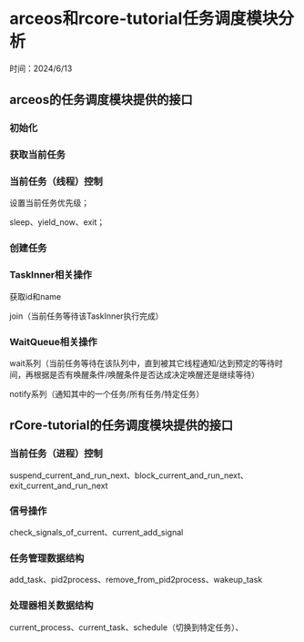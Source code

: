 ﻿# arceos和rcore-tutorial任务调度模块分析

时间：2024/6/13

## arceos的任务调度模块提供的接口

### 初始化

### 获取当前任务

### 当前任务（线程）控制

设置当前任务优先级；

sleep、yield_now、exit；

### 创建任务

### TaskInner相关操作

获取id和name

join（当前任务等待该TaskInner执行完成）

### WaitQueue相关操作

wait系列（当前任务等待在该队列中，直到被其它线程通知/达到预定的等待时间，再根据是否有唤醒条件/唤醒条件是否达成决定唤醒还是继续等待）

notify系列（通知其中的一个任务/所有任务/特定任务）

## rCore-tutorial的任务调度模块提供的接口

### 当前任务（进程）控制

suspend_current_and_run_next、block_current_and_run_next、exit_current_and_run_next

### 信号操作

check_signals_of_current、current_add_signal

### 任务管理数据结构

add_task、pid2process、remove_from_pid2process、wakeup_task

### 处理器相关数据结构

current_process、current_task、schedule（切换到特定任务）、
